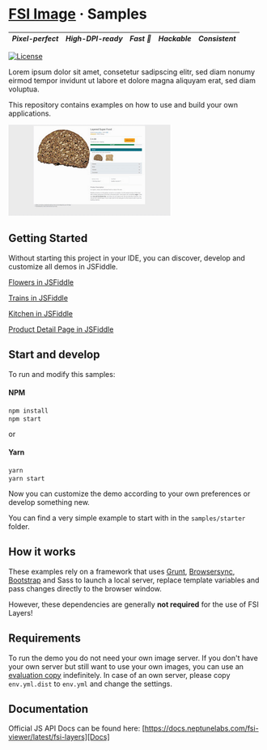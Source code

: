 # [FSI Image](https://www.neptunelabs.com) &middot; Samples
| ***Pixel-perfect*** | ***High-DPI-ready*** | ***Fast :rocket:*** | ***Hackable*** | ***Consistent*** |
|:-----------------:|:-------------:|:---------------:|:---------------:|:---------------:|

[![License](https://img.shields.io/badge/License-Apache%202.0-blue.svg)](https://github.com/neptunelabs/fsi-image-samples/blob/main/LICENSE)

Lorem ipsum dolor sit amet, consetetur sadipscing elitr, sed diam nonumy eirmod tempor invidunt ut labore et dolore magna aliquyam erat, sed diam voluptua.

This repository contains examples on how to use and build your own applications.

![Project Image](project.gif)

## Getting Started

Without starting this project in your IDE, you can discover, develop and customize
all demos in JSFiddle.

[Flowers in JSFiddle][flowjsf]

[Trains in JSFiddle][trainsjsf]

[Kitchen in JSFiddle][kitchenjsf]

[Product Detail Page in JSFiddle][pdpjsf]

[flowjsf]: https://jsfiddle.net/gh/get/library/pure/neptunelabs/fsi-jsfiddle-samples/tree/master/fsi-layers-samples/flowers
[kitchenjsf]: https://jsfiddle.net/gh/get/library/pure/neptunelabs/fsi-jsfiddle-samples/tree/master/fsi-layers-samples/kitchen
[pdpjsf]: https://jsfiddle.net/gh/get/library/pure/neptunelabs/fsi-jsfiddle-samples/tree/master/fsi-layers-samples/pdp
[trainsjsf]: https://jsfiddle.net/gh/get/library/pure/neptunelabs/fsi-jsfiddle-samples/tree/master/fsi-layers-samples/trains

## Start and develop

To run and modify this samples:

#### NPM

```shell
npm install
npm start
```
or

#### Yarn

```shell
yarn
yarn start
```

Now you can customize the demo according to your own preferences or develop something new.

You can find a very simple example to start with in the ``samples/starter`` folder.

## How it works

These examples rely on a framework that uses [Grunt][Grunt], [Browsersync][Browsersync],
[Bootstrap][Bootstrap] and Sass to launch a local server,
replace template variables and pass changes directly to the browser window.

However, these dependencies are generally **not required** for the use of FSI Layers!

## Requirements

To run the demo you do not need your own image server.
If you don't have your own server but still want to use your own images,
you can use an [evaluation copy][Server] indefinitely.
In case of an own server, please copy ``env.yml.dist`` to ``env.yml`` and
change the settings.


## Documentation

Official JS API Docs can be found here: [https://docs.neptunelabs.com/fsi-viewer/latest/fsi-layers][Docs]

[Docs]: https://docs.neptunelabs.com/fsi-viewer/latest/fsi-layers
[Server]: https://www.neptunelabs.com/get/
[Grunt]: https://gruntjs.com/
[Browsersync]: https://browsersync.io/
[Bootstrap]: https://getbootstrap.com/
